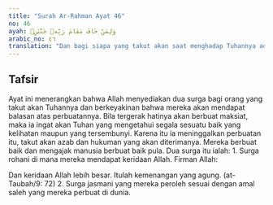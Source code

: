 ```yaml
---
title: "Surah Ar-Rahman Ayat 46"
no: 46
ayah: وَلِمَنْ خَافَ مَقَامَ رَبِّهٖ جَنَّتٰنِۚ
arabic_no: ٤٦
translation: "Dan bagi siapa yang takut akan saat menghadap Tuhannya ada dua surga."
---
```


## Tafsir

Ayat ini menerangkan bahwa Allah menyediakan dua surga bagi orang yang takut akan Tuhannya dan berkeyakinan bahwa mereka akan mendapat balasan atas perbuatannya. Bila tergerak hatinya akan berbuat maksiat, maka ia ingat akan Tuhan yang mengetahui segala sesuatu baik yang kelihatan maupun yang tersembunyi. Karena itu ia meninggalkan perbuatan itu, takut akan azab dan hukuman yang akan diterimanya. Mereka berbuat baik dan mengajak manusia berbuat baik pula. Dua surga itu ialah: 1. Surga rohani di mana mereka mendapat keridaan Allah. Firman Allah: 

Dan keridaan Allah lebih besar. Itulah kemenangan yang agung. (at-Taubah/9: 72) 2. Surga jasmani yang mereka peroleh sesuai dengan amal saleh yang mereka perbuat di dunia.